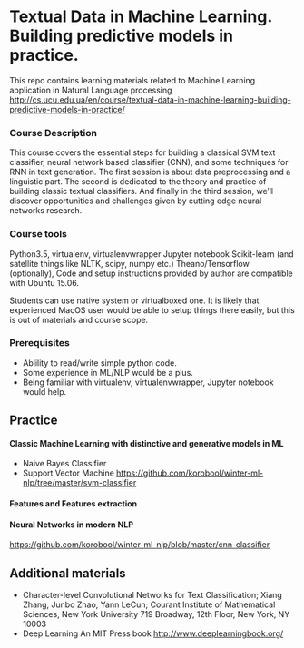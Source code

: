 # Textual Data in Machine Learning. Building predictive models in practice.

This repo contains learning materials related to Machine Learning application in Natural Language processing
http://cs.ucu.edu.ua/en/course/textual-data-in-machine-learning-building-predictive-models-in-practice/

### Course Description
This course covers the essential steps for building a classical SVM text classifier, neural network based classifier (CNN), and some techniques for RNN in text generation. The first session is about data preprocessing and a linguistic part. The second is dedicated to the theory and practice of building classic textual classifiers. And finally in the third session, we’ll discover opportunities and challenges given by cutting edge neural networks research.

### Course tools
Python3.5, virtualenv, virtualenvwrapper Jupyter notebook Scikit-learn (and satellite things like NLTK, scipy, numpy etc.) Theano/Tensorflow (optionally), Code and setup instructions provided by author are compatible with Ubuntu 15.06.

Students can use native system or virtualboxed one. It is likely that experienced MacOS user would be able to setup things there easily, but this is out of materials and course scope.

### Prerequisites
* Ablility to read/write simple python code.
* Some experience in ML/NLP would be a plus.
* Being familiar with virtualenv, virtualenvwrapper, Jupyter notebook would help.

## Practice 
#### Classic Machine Learning with distinctive and generative models in ML
* Naive Bayes Classifier
* Support Vector Machine
https://github.com/korobool/winter-ml-nlp/tree/master/svm-classifier

#### Features and Features extraction

#### Neural Networks in modern NLP
https://github.com/korobool/winter-ml-nlp/blob/master/cnn-classifier

## Additional materials
* Character-level Convolutional Networks for Text Classification; Xiang Zhang, Junbo Zhao, Yann LeCun; Courant Institute of Mathematical Sciences, New York University 719 Broadway, 12th Floor, New York, NY 10003
* Deep Learning An MIT Press book http://www.deeplearningbook.org/

